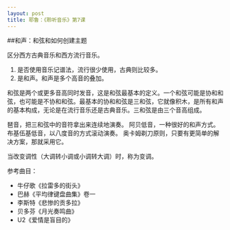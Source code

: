 ```yaml
---
layout: post
title: 耶鲁：《聆听音乐》第7课
---
```

##和声：和弦和如何创建主题
 
区分西方古典音乐和西方流行音乐。

1.  是否使用音乐记谱法，流行很少使用，古典则比较多。
2.  是和声。和声是多个高音的叠加。

和弦是两个或更多音高同时发音，这是和弦最基本的定义。一个和弦可能是协和和弦，也可能是不协和和弦。最基本的协和和弦是三和弦，它就像积木，是所有和声的基本构成，无论是在流行音乐还是古典音乐。三和弦是由三个音高组成。

琶音，把三和弦中的音符拿出来连续地演奏。
阿贝低音，一种很好的和声方式。
布基伍基低音，以八度音的方式滚动演奏。
奥卡姆剃刀原则，只要有更简单的解决方案，那就采用它。

当改变调性（大调转小调或小调转大调）时，称为变调。

 
参考曲目：

*  牛仔歌《拉雷多的街头》
*  巴赫《平均律键盘曲集》卷一
*  李斯特《悲惨的贡多拉》
*  贝多芬《月光奏鸣曲》
*  U2《爱情是盲目的》
